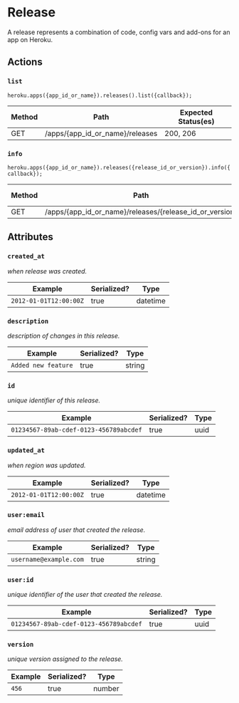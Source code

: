 # Release

A release represents a combination of code, config vars and add-ons for an app on Heroku.

## Actions

### `list`

`heroku.apps({app_id_or_name}).releases().list({callback});`

Method | Path | Expected Status(es)
--- | --- | ---
GET | /apps/{app_id_or_name}/releases | 200, 206

### `info`

`heroku.apps({app_id_or_name}).releases({release_id_or_version}).info({callback});`

Method | Path | Expected Status(es)
--- | --- | ---
GET | /apps/{app_id_or_name}/releases/{release_id_or_version} | 200

## Attributes

### `created_at`

*when release was created.*

Example | Serialized? | Type
--- | --- | ---
`2012-01-01T12:00:00Z` | true | datetime

### `description`

*description of changes in this release.*

Example | Serialized? | Type
--- | --- | ---
`Added new feature` | true | string

### `id`

*unique identifier of this release.*

Example | Serialized? | Type
--- | --- | ---
`01234567-89ab-cdef-0123-456789abcdef` | true | uuid

### `updated_at`

*when region was updated.*

Example | Serialized? | Type
--- | --- | ---
`2012-01-01T12:00:00Z` | true | datetime

### `user:email`

*email address of user that created the release.*

Example | Serialized? | Type
--- | --- | ---
`username@example.com` | true | string

### `user:id`

*unique identifier of the user that created the release.*

Example | Serialized? | Type
--- | --- | ---
`01234567-89ab-cdef-0123-456789abcdef` | true | uuid

### `version`

*unique version assigned to the release.*

Example | Serialized? | Type
--- | --- | ---
`456` | true | number

